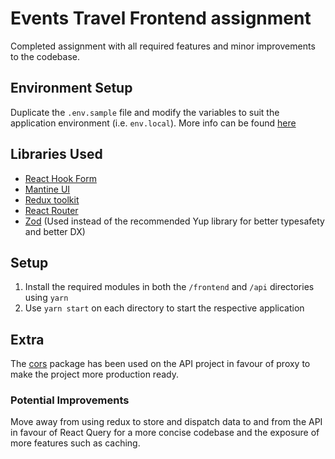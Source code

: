 # Events Travel Frontend assignment

Completed assignment with all required features and minor improvements to the codebase.

## Environment Setup

Duplicate the `.env.sample` file and modify the variables to suit the application environment (i.e. `env.local`). More info can be found [here](https://create-react-app.dev/docs/adding-custom-environment-variables/)

## Libraries Used

- [React Hook Form](https://react-hook-form.com/)
- [Mantine UI](https://mantine.dev/)
- [Redux toolkit](https://redux-toolkit.js.org/)
- [React Router](https://reactrouter.com/en/main)
- [Zod](https://zod.dev/) (Used instead of the recommended Yup library for better typesafety and better DX)

## Setup

1. Install the required modules in both the `/frontend` and `/api` directories using `yarn`
2. Use `yarn start` on each directory to start the respective application

## Extra

The [cors](https://github.com/expressjs/cors) package has been used on the API project in favour of proxy to make the project more production ready.

### Potential Improvements

Move away from using redux to store and dispatch data to and from the API in favour of React Query for a more concise codebase and the exposure of more features such as caching.